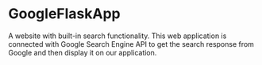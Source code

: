 # GoogleFlaskApp
A website with built-in search functionality. This web application is connected with Google Search Engine API to get the search response from Google and then display it on our application.
